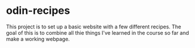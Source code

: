 # odin-recipes
This project is to set up a basic website with a few different recipes.
The goal of this is to combine all thie things I've learned in the course so far and make a working webpage.